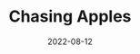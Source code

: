 ---
title: Chasing Apples
description: Below is a table of data for a choose your own adventure book set in  fruit factory.
date: 2022-08-12
tags:
- raw experience
- nihilism
- GPT-3
layout: layouts/game.njk
prompt: Below is a table of data for a choose your own adventure book set in  fruit factory. Each page either wins or loses the game of has two or three choices which lead to another page.
choices_prompt: hide
raw_output: "|1|The Fruit Factory|You are in a fruit factory. You see a conveyor belt with apples on it. You can either:|Eat an apple|2|Push an apple off the conveyor belt|3|Do nothing|4|^|2|The Fruit Factory - Eating an apple|You eat an apple. You feel refreshed. You can either:|Climb onto the conveyor belt|5|Stay where you are|6||^|3|The Fruit Factory - Pushing an apple off the conveyor belt|You push an apple off the conveyor belt. It falls to the ground and rolls away. You can either:|Chase after the apple|7|Stay where you are|8||^|4|The Fruit Factory - Doing nothing|You do nothing. You are bored. You can either:|Climb onto the conveyor belt|5|Leave the factory|9||^|5|The Fruit Factory - Climbing onto the conveyor belt|You climb onto the conveyor belt. You are carried away by the conveyor belt. You can either:|Jump off the conveyor belt|10|Stay on the conveyor belt|11||^|6|The Fruit Factory - staying where you are|You stay where you are. You are bored. You can either:|Climb onto the conveyor belt|5|Leave the factory|9||^|7|The Fruit Factory - chasing after the apple|You chase after the apple. You catch up to the apple and pick it up. You can either:|Eat the apple|12|Throw the apple at a worker|13||^|8|The Fruit Factory - staying where you are|You stay where you are. You are bored. You can either:|Climb onto the conveyor belt|5|Leave the factory|9||^|9|The Fruit Factory - leaving the factory|You leave the factory. You are outside. You can either:|Go back inside the factory|1|Climb over the fence|14||^|10|The Fruit Factory - jumping off the conveyor belt|You jump off the conveyor belt. You land on the ground and roll away. You can either:|Get back on the conveyor belt|5|Stay where you are|15||^|11|The Fruit Factory - staying on the conveyor belt|You stay on the conveyor belt. You are carried away by the conveyor belt. You can either:|Jump off the conveyor belt|10|Stay on the conveyor belt|16||^|12|The Fruit Factory - eating the apple|You eat the apple. You feel refreshed. You can either:|Climb onto the conveyor belt|5|Stay where you are|6||^|13|The Fruit Factory - throwing the apple at a worker|You throw the apple at a worker. It hits him in the head and he falls to the ground. You can either:|Run away|17|Stay where you are|18||^|14|The Fruit Factory - climbing over the fence|You climb over the fence. You are outside the factory. You can either:|Go back inside the factory|1|Climb over the fence|14||^|15|The Fruit Factory - staying where you are|You stay where you are. You are bored. You can either:|Climb onto the conveyor belt|5|Leave the factory|9||^|16|The Fruit Factory - staying on the conveyor belt|You stay on the conveyor belt. You are carried away by the conveyor belt. You can either:|Jump off the conveyor belt|10|Stay on the conveyor belt|16||^|17|The Fruit Factory - running away|You run away. You are outside the factory. You can either:|Go back inside the factory|1|Climb over the fence|14||^|18|The Fruit Factory - staying where you are|You stay where you are. The worker gets up and punches you in the face. You die."
---